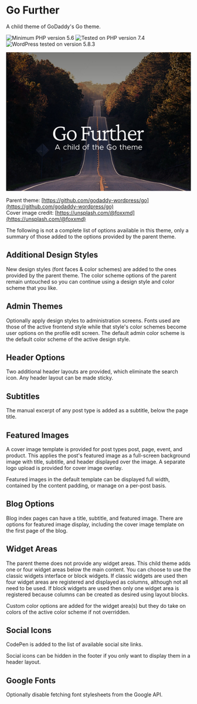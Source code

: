 # Go Further

A child theme of GoDaddy's Go theme.

![Minimum PHP version 5.6](https://img.shields.io/badge/PHP_minimum-5.6-8892bf.svg?style=flat-square)
![Tested on PHP version 7.4](https://img.shields.io/badge/PHP_tested-7.4-8892bf.svg?style=flat-square)
![WordPress tested on version 5.8.3](https://img.shields.io/badge/WordPress_tested-5.8.3-2271b1.svg?style=flat-square)

![Go Further Cover Image](https://raw.githubusercontent.com/ControlledChaos/go-further/master/screenshot.jpg)

Parent theme: [https://github.com/godaddy-wordpress/go](https://github.com/godaddy-wordpress/go)   
Cover image credit: [https://unsplash.com/@foxxmd](https://unsplash.com/@foxxmd)

The following is not a complete list of options available in this theme, only a summary of those added to the options provided by the parent theme.

## Additional Design Styles

New design styles (font faces & color schemes) are added to the ones provided by the parent theme. The color scheme options of the parent remain untouched so you can continue using a design style and color scheme that you like.

## Admin Themes

Optionally apply design styles to administration screens. Fonts used are those of the active frontend style while that style's color schemes become user options on the profile edit screen. The default admin color scheme is the default color scheme of the active design style.

## Header Options

Two additional header layouts are provided, which eliminate the search icon. Any header layout can be made sticky.

## Subtitles

The manual excerpt of any post type is added as a subtitle, below the page title.

## Featured Images

A cover image template is provided for post types post, page, event, and product. This applies the post's featured image as a full-screen background image with title, subtitle, and header displayed over the image. A separate logo upload is provided for cover image overlay.

Featured images in the default template can be displayed full width, contained by the content padding, or manage on a per-post basis.

## Blog Options

Blog index pages can have a title, subtitle, and featured image. There are options for featured image display, including the cover image template on the first page of the blog.

## Widget Areas

The parent theme does not provide any widget areas. This child theme adds one or four widget areas below the main content. You can choose to use the classic widgets interface or block widgets. If classic widgets are used then four widget areas are registered and displayed as columns, although not all need to be used. If block widgets are used then only one widget area is registered because columns can be created as desired using layout blocks.

Custom color options are added for the widget area(s) but they do take on colors of the active color scheme if not overridden.

## Social Icons

CodePen is added to the list of available social site links.

Social icons can be hidden in the footer if you only want to display them in a header layout.

## Google Fonts

Optionally disable fetching font stylesheets from the Google API.
